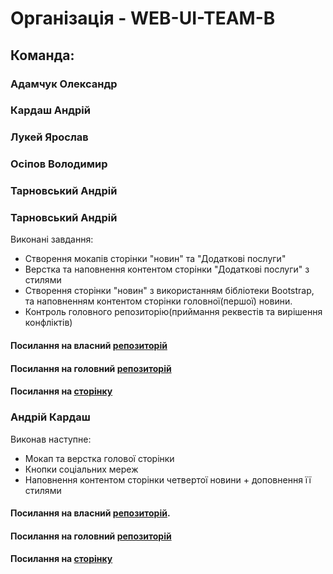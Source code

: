 # Організація - WEB-UI-TEAM-B
## Команда:
 ### Адамчук Олександр
 ### Кардаш Андрій
 ### Лукей Ярослав
 ### Осіпов Володимир
 ### Тарновський Андрій

### Тарновський Андрій 
 Виконані завдання:
 - Створення мокапів сторінки "новин" та "Додаткові послуги" 
 - Верстка та наповнення контентом сторінки "Додаткові послуги" з стилями
 - Створення сторінки "новин" з використанням бібліотеки Bootstrap, та наповненням контентом сторінки головної(першої) новини.
 - Контроль головного репозиторію(приймання реквестів та вирішення конфліктів)
 
#### Посилання на власний [репозиторій](https://github.com/andriyt85/html5-team)
#### Посилання на головний [репозиторій](https://github.com/WEB-UI-TEAM-B/html5-team)
#### Посилання на [сторінку](web-ui-team-b.github.io/html5-team)



### Андрій Кардаш

Виконав наступне:

- Мокап та верстка голової сторінки
- Кнопки соціальних мереж
- Наповнення контентом сторінки четвертої новини + доповнення її стилями

#### Посилання на власний [репозиторій](https://github.com/akardash/html5-team).
#### Посилання на головний [репозиторій](https://github.com/WEB-UI-TEAM-B/html5-team)
#### Посилання на [сторінку](web-ui-team-b.github.io/html5-team)
